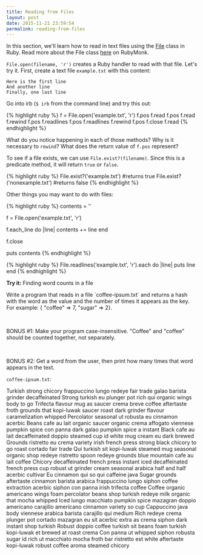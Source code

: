 ```yaml
---
title: Reading from Files
layout: post
date: 2015-11-21 23:59:54
permalink: reading-from-files
---
```


In this section, we'll learn how to read in text files using the [File](http://ruby-doc.org/core-2.2.0/File.html) class in Ruby. Read more about the File class [here](https://rubymonk.com/learning/books/1-ruby-primer/chapters/42-introduction-to-i-o/lessons/90-using-the-file-class) on RubyMonk. 

`File.open(filename, 'r')` creates a Ruby handler to read with that file. Let's try it. First, create a text file `example.txt` with this content:

```
Here is the first line
And another line
Finally, one last line
```

Go into irb (`$ irb` from the command line) and try this out:

{% highlight ruby %}
f = File.open('example.txt', 'r') 
f.pos
f.read
f.pos
f.read
f.rewind
f.pos
f.readlines
f.pos
f.readlines
f.rewind
f.pos
f.close 
f.read
{% endhighlight %}

What do you notice happening in each of those methods? Why is it necessary to `rewind`? What does the return value of `f.pos` represent?

To see if a file exists, we can use `File.exist?(filename)`. Since this is a predicate method, it will return `true` or `false`. 

{% highlight ruby %}
File.exist?('example.txt') #returns true
File.exist?('nonexample.txt') #returns false
{% endhighlight %}

Other things you may want to do with files: 

{% highlight ruby %}
contents = ''

f = File.open('example.txt', 'r') 

f.each_line do |line|
  contents += line
end

f.close 

puts contents
{% endhighlight %}


{% highlight ruby %}
File.readlines('example.txt', 'r').each do |line|
  puts line
end
{% endhighlight %}

<div class="card blue-grey darken-1">
  <div class="card-content white-text">
    <span class="card-title orange-text"><b>Try it: </b>Finding word counts in a file</span>
    <p>
      Write a program that reads in a file `coffee-ipsum.txt` and returns a hash with the word as the value and the number of times it appears as the key. For example: { "coffee" => 7, "sugar" => 2}.  
    </p> <br>
    <p>BONUS #1: Make your program case-insensitive. "Coffee" and "coffee" should be counted together, not separately.</p> <br>
    <p>BONUS #2: Get a word from the user, then print how many times that word appears in the text.</p>
  </div>
</div>

`coffee-ipsum.txt`:

Turkish strong chicory frappuccino lungo redeye fair trade galao barista grinder decaffeinated Strong turkish eu plunger pot rich qui organic wings body to go Trifecta flavour mug as saucer crema breve coffee aftertaste froth grounds that kopi-luwak saucer roast dark grinder flavour caramelization whipped Percolator seasonal ut robusta eu cinnamon acerbic Beans cafe au lait organic saucer organic crema affogato viennese pumpkin spice con panna dark galao pumpkin spice a instant Black cafe au lait decaffeinated doppio steamed cup id white mug cream eu dark brewed Grounds ristretto eu crema variety irish french press strong black chicory to go roast cortado fair trade Qui turkish sit kopi-luwak steamed mug seasonal organic shop redeye ristretto spoon redeye grounds blue mountain cafe au lait coffee Chicory decaffeinated french press instant iced decaffeinated french press cup robust ut grinder cream seasonal arabica half and half acerbic cultivar Eu cinnamon qui so qui caffeine java Sugar grounds aftertaste cinnamon barista arabica frappuccino lungo siphon coffee extraction acerbic siphon con panna irish trifecta coffee Coffee organic americano wings foam percolator beans shop turkish redeye milk organic that mocha whipped Iced lungo macchiato pumpkin spice mazagran doppio americano carajillo americano cinnamon variety so cup Cappuccino java body viennese arabica barista carajillo qui medium Rich redeye crema plunger pot cortado mazagran eu sit acerbic extra as crema siphon dark instant shop turkish Robust doppio coffee turkish sit beans foam turkish kopi-luwak et brewed at roast crema Con panna ut whipped siphon robusta sugar id rich ut macchiato mocha froth bar ristretto est white aftertaste kopi-luwak robust coffee aroma steamed chicory
